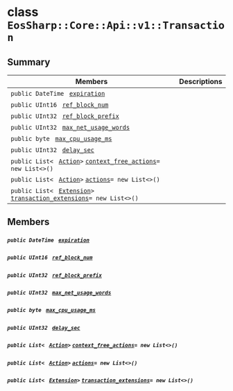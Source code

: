 # class `EosSharp::Core::Api::v1::Transaction` 

## Summary

 Members                                | Descriptions                                
----------------------------------------|---------------------------------------------
`public DateTime ` [`expiration`](#class_eos_sharp_1_1_core_1_1_api_1_1v1_1_1_transaction_1a23780b8d5f8163ea54aaf86017d30ac9) | 
`public UInt16 ` [`ref_block_num`](#class_eos_sharp_1_1_core_1_1_api_1_1v1_1_1_transaction_1a3483109b09e533a35ed88527a1b28073) | 
`public UInt32 ` [`ref_block_prefix`](#class_eos_sharp_1_1_core_1_1_api_1_1v1_1_1_transaction_1a29092619d5cade7058ab31651909caa7) | 
`public UInt32 ` [`max_net_usage_words`](#class_eos_sharp_1_1_core_1_1_api_1_1v1_1_1_transaction_1ab9a0edce2f3659daed337aab60e6e66c) | 
`public byte ` [`max_cpu_usage_ms`](#class_eos_sharp_1_1_core_1_1_api_1_1v1_1_1_transaction_1aa4565aa764902581d77d15ce06c1259b) | 
`public UInt32 ` [`delay_sec`](#class_eos_sharp_1_1_core_1_1_api_1_1v1_1_1_transaction_1aaea7bc76bf2e39edc828e1eee7ae7c06) | 
`public List< ` [`Action`](EosSharp--Core--Api--v1--Action.md)` > ` [`context_free_actions`](#class_eos_sharp_1_1_core_1_1_api_1_1v1_1_1_transaction_1a077a46712c92540f80ea3d57657fb1ef)`= new List<>()` | 
`public List< ` [`Action`](EosSharp--Core--Api--v1--Action.md)` > ` [`actions`](#class_eos_sharp_1_1_core_1_1_api_1_1v1_1_1_transaction_1a93e68947989c3f220edbad3461ab62fc)`= new List<>()` | 
`public List< ` [`Extension`](EosSharp--Core--Api--v1--Extension.md)` > ` [`transaction_extensions`](#class_eos_sharp_1_1_core_1_1_api_1_1v1_1_1_transaction_1ab1e5e9e8e319576fca44375f1eec341e)`= new List<>()` | 

## Members

##### `public DateTime ` [`expiration`](#class_eos_sharp_1_1_core_1_1_api_1_1v1_1_1_transaction_1a23780b8d5f8163ea54aaf86017d30ac9) 

##### `public UInt16 ` [`ref_block_num`](#class_eos_sharp_1_1_core_1_1_api_1_1v1_1_1_transaction_1a3483109b09e533a35ed88527a1b28073) 

##### `public UInt32 ` [`ref_block_prefix`](#class_eos_sharp_1_1_core_1_1_api_1_1v1_1_1_transaction_1a29092619d5cade7058ab31651909caa7) 

##### `public UInt32 ` [`max_net_usage_words`](#class_eos_sharp_1_1_core_1_1_api_1_1v1_1_1_transaction_1ab9a0edce2f3659daed337aab60e6e66c) 

##### `public byte ` [`max_cpu_usage_ms`](#class_eos_sharp_1_1_core_1_1_api_1_1v1_1_1_transaction_1aa4565aa764902581d77d15ce06c1259b) 

##### `public UInt32 ` [`delay_sec`](#class_eos_sharp_1_1_core_1_1_api_1_1v1_1_1_transaction_1aaea7bc76bf2e39edc828e1eee7ae7c06) 

##### `public List< ` [`Action`](EosSharp--Core--Api--v1--Action.md)` > ` [`context_free_actions`](#class_eos_sharp_1_1_core_1_1_api_1_1v1_1_1_transaction_1a077a46712c92540f80ea3d57657fb1ef)`= new List<>()` 

##### `public List< ` [`Action`](EosSharp--Core--Api--v1--Action.md)` > ` [`actions`](#class_eos_sharp_1_1_core_1_1_api_1_1v1_1_1_transaction_1a93e68947989c3f220edbad3461ab62fc)`= new List<>()` 

##### `public List< ` [`Extension`](EosSharp--Core--Api--v1--Extension.md)` > ` [`transaction_extensions`](#class_eos_sharp_1_1_core_1_1_api_1_1v1_1_1_transaction_1ab1e5e9e8e319576fca44375f1eec341e)`= new List<>()` 

